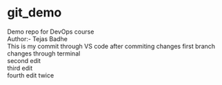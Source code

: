 # git_demo
Demo repo for DevOps course
<br>
Author:- Tejas Badhe
<br>
This is my commit through VS code after commiting changes
first branch changes through terminal
<br>
second edit
<br>
third edit
<br>
fourth edit twice
